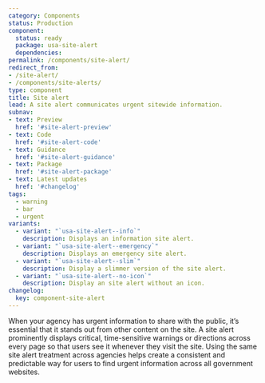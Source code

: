```yaml
---
category: Components
status: Production
component:
  status: ready
  package: usa-site-alert
  dependencies:
permalink: /components/site-alert/
redirect_from:
- /site-alert/
- /components/site-alerts/
type: component
title: Site alert
lead: A site alert communicates urgent sitewide information.
subnav:
- text: Preview
  href: '#site-alert-preview'
- text: Code
  href: '#site-alert-code'
- text: Guidance
  href: '#site-alert-guidance'
- text: Package
  href: '#site-alert-package'
- text: Latest updates
  href: '#changelog'
tags:
  - warning
  - bar
  - urgent
variants:
  - variant: "`usa-site-alert--info`"
    description: Displays an information site alert.
  - variant: "`usa-site-alert--emergency`"
    description: Displays an emergency site alert.
  - variant: "`usa-site-alert--slim`"
    description: Display a slimmer version of the site alert.
  - variant: "`usa-site-alert--no-icon`"
    description: Display an site alert without an icon.
changelog:
  key: component-site-alert
---
```


When your agency has urgent information to share with the public, it’s essential that it stands out from other content on the site. A site alert prominently displays critical, time-sensitive warnings or directions across every page so that users see it whenever they visit the site. Using the same site alert treatment across agencies helps create a consistent and predictable way for users to find urgent information across all government websites.
